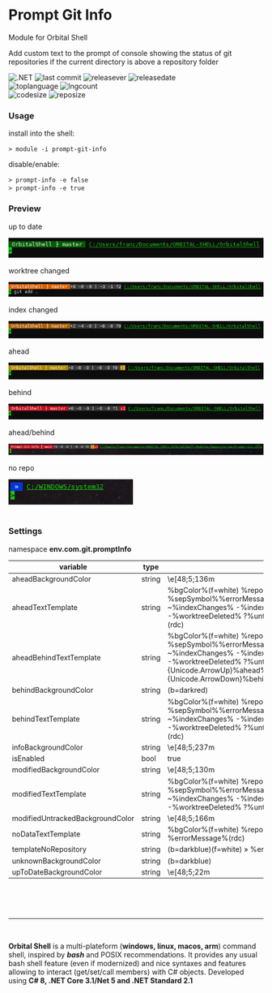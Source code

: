 ﻿# Prompt Git Info
Module for Orbital Shell

Add custom text to the prompt of console showing the status of git repositories if the current directory is above a repository folder


![.NET](https://github.com/OrbitalShell/Prompt-Git-Info/workflows/.NET/badge.svg)
![last commit](https://img.shields.io/github/last-commit/orbitalshell/Prompt-Git-Info?style=plastic)
![releasever](https://img.shields.io/github/v/release/orbitalshell/Prompt-Git-Info?style=plastic) 
![releasedate](https://img.shields.io/github/release-date/orbitalshell/Prompt-Git-Info?style=plastic) 
<br>
![toplanguage](https://img.shields.io/github/languages/top/orbitalshell/Prompt-Git-Info)
![lngcount](https://img.shields.io/github/languages/count/orbitalshell/Prompt-Git-Info)
<br>
![codesize](https://img.shields.io/github/languages/code-size/orbitalshell/Prompt-Git-Info)
![reposize](https://img.shields.io/github/repo-size/orbitalshell/Prompt-Git-Info)


### Usage

install into the shell:
```shell
> module -i prompt-git-info
```
disable/enable:
```shell
> prompt-info -e false
> prompt-info -e true
```

### Preview

up to date

<img src="assets/0.png"/>

worktree changed

<img src="assets/1.png"/>

index changed

<img src="assets/2.png"/>

ahead

<img src="assets/3.png"/>

behind

<img src="assets/4.png"/>

ahead/behind

<img src="assets/5.png"/>

no repo

<img src="assets/norepo.png"/>
<br>
<br>

### Settings

namespace **env.com.git.promptInfo**

variable | type | value
-- | -- | --
aheadBackgroundColor               | string          | \e[48;5;136m
aheadTextTemplate                  | string          | %bgColor%(f=white) %repoName% ├ %branch% %sepSymbol%%errorMessage%\e[48;5;237m+%indexAdded% ~%indexChanges% -%indexDeleted% \| ~%worktreeChanges% -%worktreeDeleted% ?%untracked% \e[48;5;136m↑%ahead%(rdc)
aheadBehindTextTemplate            | string          | %bgColor%(f=white) %repoName% {branchSymbol} %branch% %sepSymbol%%errorMessage%{infoColor}+%indexAdded% ~%indexChanges% -%indexDeleted% \| ~%worktreeChanges% -%worktreeDeleted% ?%untracked% {aheadColor}{Unicode.ArrowUp}%ahead%{behindColor}{Unicode.ArrowDown}%behind%(rdc) 
behindBackgroundColor              | string          | (b=darkred)
behindTextTemplate                 | string          | %bgColor%(f=white) %repoName% ├ %branch% %sepSymbol%%errorMessage%\e[48;5;237m+%indexAdded% ~%indexChanges% -%indexDeleted% \| ~%worktreeChanges% -%worktreeDeleted% ?%untracked% (b=darkred)↓%behind%(rdc)
infoBackgroundColor                | string          | \e[48;5;237m
isEnabled                          | bool            | true
modifiedBackgroundColor            | string          | \e[48;5;130m
modifiedTextTemplate               | string          | %bgColor%(f=white) %repoName% ├ %branch% %sepSymbol%%errorMessage%\e[48;5;237m+%indexAdded% ~%indexChanges% -%indexDeleted% \| ~%worktreeChanges% -%worktreeDeleted% ?%untracked%(rdc)
modifiedUntrackedBackgroundColor   | string          | \e[48;5;166m
noDataTextTemplate                 | string          | %bgColor%(f=white) %repoName% ├ %branch% %errorMessage%(rdc)
templateNoRepository               | string          | (b=darkblue)(f=white) » %errorMessage%(rdc)
unknownBackgroundColor             | string          | (b=darkblue)
upToDateBackgroundColor            | string          | \e[48;5;22m

<br><br><br>

<hr>

<br>

<b>Orbital Shell</b> is a multi-plateform (**windows, linux, macos, arm**) command shell, inspired by <b><i>bash</i></b> and POSIX recommendations. It provides any usual bash shell feature (even if modernized) and nice syntaxes and features allowing to interact (get/set/call members) with C# objects. Developed using **C# 8, .NET Core 3.1/Net 5 and .NET Standard 2.1**

